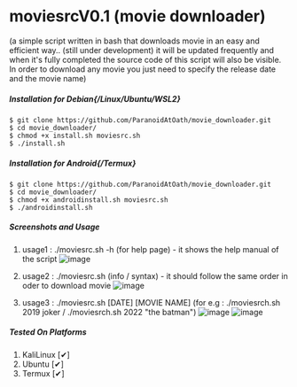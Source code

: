 # moviesrcV0.1 (movie downloader)
(a simple script written in bash that downloads movie in an easy and efficient way.. (still under development) it will be updated frequently and when it's fully completed the source code of this script will also be visible. In order to download any movie you just need to specify the release date and the movie name)

##### Installation for Debian{/Linux/Ubuntu/WSL2}

	$ git clone https://github.com/ParanoidAtOath/movie_downloader.git
	$ cd movie_downloader/
	$ chmod +x install.sh moviesrc.sh
	$ ./install.sh

##### Installation for Android{/Termux}
	$ git clone https://github.com/ParanoidAtOath/movie_downloader.git
	$ cd movie_downloader/
	$ chmod +x androidinstall.sh moviesrc.sh
	$ ./androidinstall.sh

##### Screenshots and Usage
1. usage1 : ./moviesrc.sh -h (for help page) - it shows the help manual of the script
![image](https://user-images.githubusercontent.com/92677594/190867673-67672b90-b68b-4782-8d78-1320ef759837.png)

2. usage2 : ./moviesrc.sh (info / syntax) - it should follow the same order in oder to download movie
![image](https://user-images.githubusercontent.com/92677594/190867774-53580add-a759-4910-8314-353d066afb25.png)

3. usage3 : ./moviesrc.sh [DATE] [MOVIE NAME] (for e.g : ./moviesrch.sh 2019 joker / ./moviesrch.sh 2022 "the batman")
![image](https://user-images.githubusercontent.com/92677594/190867905-1aee4b84-3ed8-49c2-8a27-fe01077c8ffa.png)
![image](https://user-images.githubusercontent.com/92677594/190867958-efd3d88e-086e-4864-afe4-a1e7cbb4b183.png)

##### Tested On Platforms
1. KaliLinux  [✔]
2. Ubuntu     [✔]
3. Termux     [✔]
